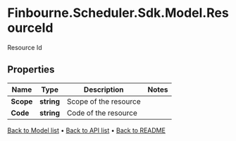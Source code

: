 # Finbourne.Scheduler.Sdk.Model.ResourceId
Resource Id

## Properties

Name | Type | Description | Notes
------------ | ------------- | ------------- | -------------
**Scope** | **string** | Scope of the resource | 
**Code** | **string** | Code of the resource | 

[Back to Model list](../README.md#documentation-for-models) &#8226; [Back to API list](../README.md#documentation-for-api-endpoints) &#8226; [Back to README](../README.md)

